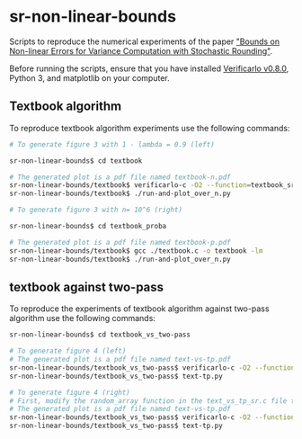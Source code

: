 # sr-non-linear-bounds

Scripts to reproduce the numerical experiments of the paper ["Bounds on Non-linear Errors for Variance Computation with Stochastic Rounding"](https://hal.science/hal-04056057).

Before running the scripts, ensure that you have installed [Verificarlo v0.8.0](https://github.com/verificarlo/verificarlo/releases/tag/v0.8.0), Python 3, and matplotlib on your computer.


## Textbook algorithm

To reproduce textbook algorithm experiments use the following commands:


```bash
# To generate figure 3 with 1 - lambda = 0.9 (left)

sr-non-linear-bounds$ cd textbook

# The generated plot is a pdf file named textbook-n.pdf
sr-non-linear-bounds/textbook$ verificarlo-c -O2 --function=textbook_sr ./textbook.c -o textbook -lm
sr-non-linear-bounds/textbook$ ./run-and-plot_over_n.py

# To generate figure 3 with n= 10^6 (right)

sr-non-linear-bounds$ cd textbook_proba

# The generated plot is a pdf file named textbook-p.pdf
sr-non-linear-bounds/textbook$ gcc ./textbook.c -o textbook -lm
sr-non-linear-bounds/textbook$ ./run-and-plot_over_n.py
```

## textbook against two-pass

To reproduce the experiments of textbook algorithm against two-pass algorithm use the following commands:

```bash
sr-non-linear-bounds$ cd textbook_vs_two-pass

# To generate figure 4 (left)
# The generated plot is a pdf file named text-vs-tp.pdf
sr-non-linear-bounds/textbook_vs_two-pass$ verificarlo-c -O2 --function=text_vs_tp_sr ./text_vs_tp_sr.c -o text_vs_tp_sr -lm
sr-non-linear-bounds/textbook_vs_two-pass$ text-tp.py

# To generate figure 4 (right)
# First, modify the random_array function in the text_vs_tp_sr.c file to generate random values between 1024 and 1025.
# The generated plot is a pdf file named text-vs-tp.pdf
sr-non-linear-bounds/textbook_vs_two-pass$ verificarlo-c -O2 --function=text_vs_tp_sr ./text_vs_tp_sr.c -o text_vs_tp_sr -lm
sr-non-linear-bounds/textbook_vs_two-pass$ text-tp.py
